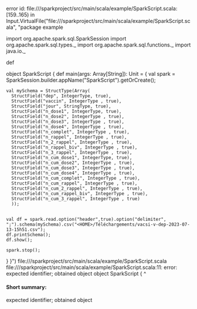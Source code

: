 error id: file://<WORKSPACE>/sparkproject/src/main/scala/example/SparkScript.scala:[159..165) in Input.VirtualFile("file://<WORKSPACE>/sparkproject/src/main/scala/example/SparkScript.scala", "package example

import org.apache.spark.sql.SparkSession
import org.apache.spark.sql.types._
import org.apache.spark.sql.functions._
import java.io._

def 


object SparkScript {
  def main(args: Array[String]): Unit = {
    val spark = SparkSession.builder.appName("SparkScript").getOrCreate();

    val mySchema = StructType(Array(
      StructField("dep", IntegerType, true),
      StructField("vaccin", IntegerType , true),
      StructField("jour", StringType, true),
      StructField("n_dose1", IntegerType, true),
      StructField("n_dose2", IntegerType , true),
      StructField("n_dose3", IntegerType , true),
      StructField("n_dose4", IntegerType , true),
      StructField("n_complet", IntegerType , true),
      StructField("n_rappel", IntegerType , true),
      StructField("n_2_rappel", IntegerType , true),
      StructField("n_rappel_biv", IntegerType , true),
      StructField("n_3_rappel", IntegerType , true),
      StructField("n_cum_dose1", IntegerType, true),
      StructField("n_cum_dose2", IntegerType , true),
      StructField("n_cum_dose3", IntegerType , true),
      StructField("n_cum_dose4", IntegerType , true),
      StructField("n_cum_complet", IntegerType , true),
      StructField("n_cum_rappel", IntegerType , true),
      StructField("n_cum_2_rappel", IntegerType , true),
      StructField("n_cum_rappel_biv", IntegerType , true),
      StructField("n_cum_3_rappel", IntegerType , true)
      ));


    val df = spark.read.option("header",true).option("delimiter", ";").schema(mySchema).csv("<HOME>/Téléchargements/vacsi-v-dep-2023-07-13-15h51.csv");
    df.printSchema();
    df.show();

    spark.stop();
  }
}")
file://<WORKSPACE>/sparkproject/src/main/scala/example/SparkScript.scala
file://<WORKSPACE>/sparkproject/src/main/scala/example/SparkScript.scala:11: error: expected identifier; obtained object
object SparkScript {
^
#### Short summary: 

expected identifier; obtained object